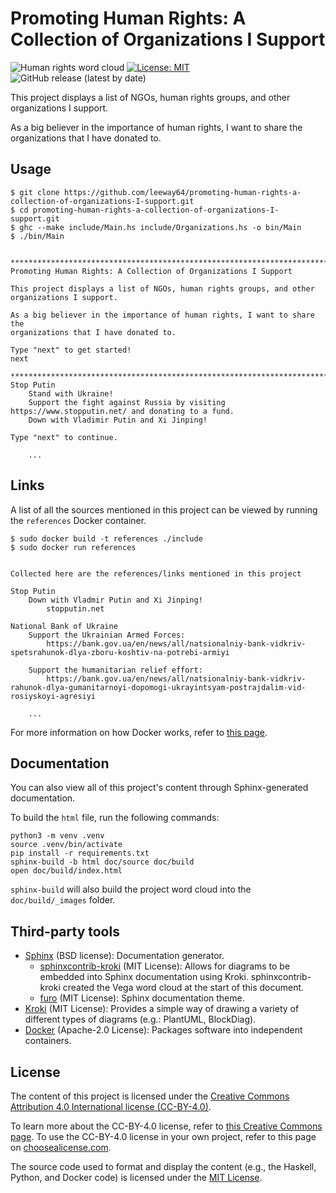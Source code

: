 # Promoting Human Rights: A Collection of Organizations I Support


![Human rights word cloud](doc/images/human_rights_word_cloud.svg)
[![License: MIT](https://img.shields.io/badge/License-MIT-yellow.svg)](https://opensource.org/licenses/MIT)
![GitHub release (latest by date)](https://img.shields.io/github/v/release/leeway64/promoting-human-rights-a-collection-of-organizations-I-support)


This project displays a list of NGOs, human rights groups, and other organizations I support.

As a big believer in the importance of human rights, I want to share the
organizations that I have donated to.


## Usage

```
$ git clone https://github.com/leeway64/promoting-human-rights-a-collection-of-organizations-I-support.git
$ cd promoting-human-rights-a-collection-of-organizations-I-support.git
$ ghc --make include/Main.hs include/Organizations.hs -o bin/Main
$ ./bin/Main


********************************************************************************
Promoting Human Rights: A Collection of Organizations I Support

This project displays a list of NGOs, human rights groups, and other organizations I support.

As a big believer in the importance of human rights, I want to share the
organizations that I have donated to.

Type "next" to get started!
next

********************************************************************************
Stop Putin
	Stand with Ukraine!
	Support the fight against Russia by visiting https://www.stopputin.net/ and donating to a fund.
	Down with Vladimir Putin and Xi Jinping!

Type "next" to continue.

    ...

```


## Links

A list of all the sources mentioned in this project can be viewed by running the `references`
Docker container.

```
$ sudo docker build -t references ./include
$ sudo docker run references


Collected here are the references/links mentioned in this project

Stop Putin
	Down with Vladmir Putin and Xi Jinping!
		stopputin.net

National Bank of Ukraine
	Support the Ukrainian Armed Forces:
		https://bank.gov.ua/en/news/all/natsionalniy-bank-vidkriv-spetsrahunok-dlya-zboru-koshtiv-na-potrebi-armiyi

	Support the humanitarian relief effort:
		https://bank.gov.ua/en/news/all/natsionalniy-bank-vidkriv-rahunok-dlya-gumanitarnoyi-dopomogi-ukrayintsyam-postrajdalim-vid-rosiyskoyi-agresiyi

    ...

```

For more information on how Docker works, refer to [this page](doc/docker/README.md).



## Documentation

You can also view all of this project's content through Sphinx-generated documentation.

To build the `html` file, run the following commands:

```
python3 -m venv .venv
source .venv/bin/activate
pip install -r requirements.txt
sphinx-build -b html doc/source doc/build
open doc/build/index.html
```

`sphinx-build` will also build the project word cloud into the `doc/build/_images` folder.


## Third-party tools

- [Sphinx](https://github.com/sphinx-doc/sphinx) (BSD license): Documentation generator.
  - [sphinxcontrib-kroki](https://pypi.org/project/sphinxcontrib-kroki/) (MIT License): Allows for
    diagrams to be embedded into Sphinx documentation using Kroki. sphinxcontrib-kroki created the
    Vega word cloud at the start of this document.
  - [furo](https://pypi.org/project/furo/) (MIT License): Sphinx documentation theme.
- [Kroki](https://kroki.io/) (MIT License): Provides a simple way of drawing a variety of
  different types of diagrams (e.g.: PlantUML, BlockDiag).
- [Docker](https://www.docker.com/) (Apache-2.0 License): Packages software into independent containers.


## License

The content of this project is licensed under the [Creative Commons Attribution 4.0 
International license (CC-BY-4.0)](LICENSE.txt).

To learn more about the CC-BY-4.0 license, refer to
[this Creative Commons page](https://creativecommons.org/licenses/by/4.0/).
To use the CC-BY-4.0 license in your own project, refer to this page on
[choosealicense.com](https://choosealicense.com/licenses/cc-by-4.0).

The source code used to format and display the content (e.g., the Haskell, Python, and Docker code)
is licensed under the [MIT License](LICENSE-CODE.txt).

